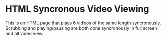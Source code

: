 # HTML Syncronous Video Viewing

This is an HTML page that plays 6 videos of the same length syncronously. Scrubbing and playing/pausing are both done syncronously in full screen and all video view.
